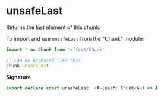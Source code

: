 # unsafeLast

Returns the last element of this chunk.

To import and use `unsafeLast` from the "Chunk" module:

```ts
import * as Chunk from 'effect/Chunk'

// Can be accessed like this
Chunk.unsafeLast
```

**Signature**

```ts
export declare const unsafeLast: <A>(self: Chunk<A>) => A
```
